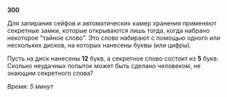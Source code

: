 **300**

Для запирания сейфов и автоматических камер хранения применяют
секретные замки, которые открываются лишь тогда, когда набрано
некоторое "тайное слово". Это слово набирают с помощью одного
или нескольких дисков, на которых нанесены буквы (или цифры).

Пусть на диск нанесены **12** букв, а секретное слово состоит из
**5** букв. Сколько неудачных попыток может быть сделано
человеком, не знающим секретного слова?

_Время: 5 минут_
